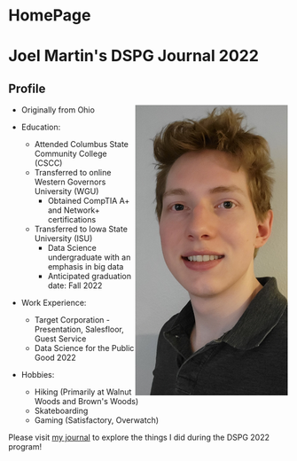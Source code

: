 # HomePage

# Joel Martin's DSPG Journal 2022

## Profile
<img src="images/tempProfile.jpg" align="right" width="275px"/>

- Originally from Ohio

- Education:
	- Attended Columbus State Community College (CSCC)
	- Transferred to online Western Governors University (WGU)
		- Obtained CompTIA A+ and Network+ certifications
	- Transferred to Iowa State University (ISU)
		- Data Science undergraduate with an emphasis in big data
		- Anticipated graduation date: Fall 2022

- Work Experience:
	- Target Corporation - Presentation, Salesfloor, Guest Service
	- Data Science for the Public Good 2022

- Hobbies:
	- Hiking (Primarily at Walnut Woods and Brown's Woods)
	- Skateboarding
	- Gaming (Satisfactory, Overwatch)

Please visit [my journal](https://github.com/DSPG-2022/DSPG/blob/main/Contributors/Joel_Martin/Journal.md) to explore the things I did during the DSPG 2022 program!
<br clear="right"/>